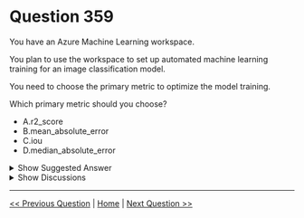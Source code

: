 # Question 359

You have an Azure Machine Learning workspace.

You plan to use the workspace to set up automated machine learning training for an image classification model.

You need to choose the primary metric to optimize the model training.

Which primary metric should you choose?

- A.r2_score
- B.mean_absolute_error
- C.iou
- D.median_absolute_error

<details>
  <summary>Show Suggested Answer</summary>

<strong>C</strong><br>

</details>

<details>
  <summary>Show Discussions</summary>

<blockquote><p><strong>Sadhak</strong> <code>(Mon 11 Nov 2024 22:40)</code> - <em>Upvotes: 2</em></p><p>Intersection over Union (IoU) is a measure that shows how well the prediction bounding box aligns with the ground truth box. It&#x27;s one of the main metrics for evaluating the accuracy of object detection algorithms and helps distinguish between &quot;correct detection&quot; and &quot;incorrect detection&quot;.</p></blockquote>
<blockquote><p><strong>goran74</strong> <code>(Sun 08 Sep 2024 06:10)</code> - <em>Upvotes: 1</em></p><p>correct</p></blockquote>

</details>

---

[<< Previous Question](question_358.md) | [Home](../index.md) | [Next Question >>](question_360.md)
